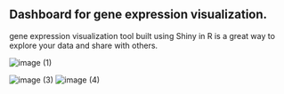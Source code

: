 
## Dashboard for gene expression visualization.

gene expression visualization tool built using Shiny in R is a great way to explore your data and share with others.


![image (1)](https://github.com/smruthishree/visulization-of-gene-expression/assets/74066072/9681397e-559f-4717-930c-d7c81bcb482d)

![image (3)](https://github.com/smruthishree/GenePlotter-A-dashboard-for-visualizing-gene-expression-in-various-datasets/assets/74066072/0e9342f0-260a-4835-8cb8-1ad1d423df82)
![image (4)](https://github.com/smruthishree/GenePlotter-A-dashboard-for-visualizing-gene-expression-in-various-datasets/assets/74066072/9b6666a4-e080-4972-94ed-f21f0e56afba)
